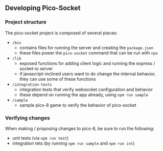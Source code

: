## Developing Pico-Socket

### Project structure

The pico-socket project is composed of several pieces:

- `/bin`
  - contains files for running the server and creating the `package.json`
  - these files power the `pico-socket` command that can be run with `npx`
- `/lib`
  - exposed functions for adding client logic and running the express / socket-io server
  - if javascript-inclined users want to do change the internal behavior, they can use some of these functions
- `/integration-tests`
  - integration tests that verify websocket configuration and behavior
  - these depend on running the app already, using `npm run sample`
- `/sample`
  - sample pico-8 game to verify the behavior of pico-socket

### Verifying changes

When making / proposing changes to pico-8, be sure to run the following:

- unit tests (via `npm run test`)
- integration tets (by running `npm run sample` and `npm run int`)
